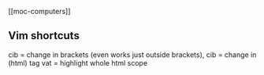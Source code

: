 [[moc-computers]]

## Vim shortcuts

cib = change in brackets (even works just outside brackets), cib = change in (html) tag
vat = highlight whole html scope
